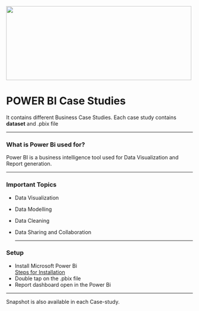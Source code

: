 <img height="200" width="500" src="https://i.imgur.com/2WPdZzo.jpg">

# POWER BI Case Studies
It contains different Business Case Studies.
Each case study contains <b>dataset</b> and .pbix file

----

 ### What is Power Bi used for?
  Power BI is a business intelligence tool used for Data Visualization and Report generation.

  ----

### Important Topics
 * Data Visualization
 * Data Modelling
 * Data Cleaning
 * Data Sharing and Collaboration
 
   ----
 
 ### Setup
  * Install Microsoft Power Bi <br>
  [Steps for Installation](https://powerbi.microsoft.com/en-us/desktop/)
  * Double tap on the .pbix file
  * Report dashboard open in the Power Bi
  
  ----
  
Snapshot is also available in each Case-study.



  
